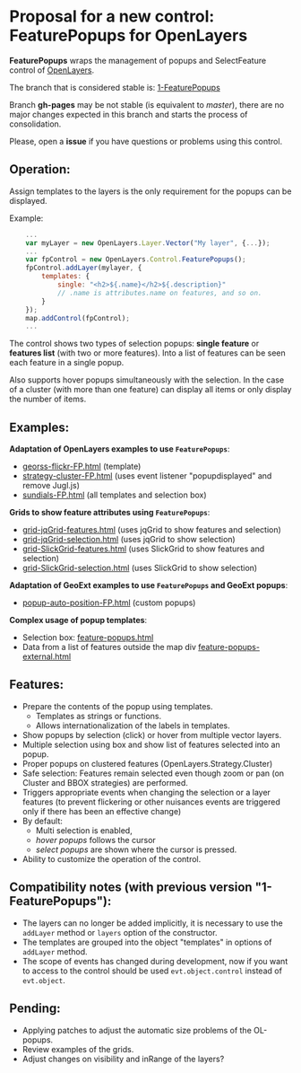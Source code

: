 Proposal for a new control: FeaturePopups for OpenLayers
========================================================

**FeaturePopups** wraps the management of popups and SelectFeature control of [OpenLayers](http://openlayers.org).

The branch that is considered stable is: [1-FeaturePopups](https://github.com/jorix/OL-FeaturePopups/tree/1-FeaturePopups)

Branch **gh-pages** may be not stable (is equivalent to *master*), there are no major changes expected in this branch and starts the process of consolidation.

Please, open a **issue** if you have questions or problems using this control.
 
Operation:
---------
Assign templates to the layers is the only requirement for the popups can be displayed. 

Example:

```javascript
    ...
    var myLayer = new OpenLayers.Layer.Vector("My layer", {...}); 
    ...
    var fpControl = new OpenLayers.Control.FeaturePopups();
    fpControl.addLayer(mylayer, {
        templates: {
            single: "<h2>${.name}</h2>${.description}"
            // .name is attributes.name on features, and so on.
        }
    });
    map.addControl(fpControl);
    ...
```

The control shows two types of selection popups: **single feature** or **features list** (with two or more features). Into a list of features can be seen each feature in a single popup.

Also supports hover popups simultaneously with the selection. In the case of a cluster (with more than one feature) can display all items or only display the number of items.

Examples:
---------
**Adaptation of OpenLayers examples to use `FeaturePopups`**:

 * [georss-flickr-FP.html](http://jorix.github.com/OL-FeaturePopups/examples/georss-flickr-FP.html) (template)
 * [strategy-cluster-FP.html](http://jorix.github.com/OL-FeaturePopups/examples/strategy-cluster-FP.html) (uses event listener "popupdisplayed" and remove Jugl.js)
 * [sundials-FP.html](http://jorix.github.com/OL-FeaturePopups/examples/sundials-FP.html) (all templates and selection box)
 
**Grids to show feature attributes using `FeaturePopups`**:

 * [grid-jqGrid-features.html](http://jorix.github.com/OL-FeaturePopups/examples/grid-jqGrid-features.html) (uses jqGrid to show features and selection)
 * [grid-jqGrid-selection.html](http://jorix.github.com/OL-FeaturePopups/examples/grid-jqGrid-selection.html) (uses jqGrid to show selection)
 * [grid-SlickGrid-features.html](http://jorix.github.com/OL-FeaturePopups/examples/grid-SlickGrid-features.html) (uses SlickGrid to show features and selection)
 * [grid-SlickGrid-selection.html](http://jorix.github.com/OL-FeaturePopups/examples/grid-SlickGrid-selection.html) (uses SlickGrid to show selection)
 
**Adaptation of GeoExt examples to use `FeaturePopups` and GeoExt popups**: 

 * [popup-auto-position-FP.html](http://jorix.github.com/OL-FeaturePopups/examples-geoext/popup-auto-position-FP.html) (custom popups)

**Complex usage of popup templates**:

 * Selection box: [feature-popups.html](http://jorix.github.com/OL-FeaturePopups/examples/feature-popups.html)
 * Data from a list of features outside the map div [feature-popups-external.html](http://jorix.github.com/OL-FeaturePopups/examples/feature-popups-external.html)

Features:
--------
 * Prepare the contents of the popup using templates.
    * Templates as strings or functions.
    * Allows internationalization of the labels in templates.
 * Show popups by selection (click) or hover from multiple vector layers.
 * Multiple selection using box and show list of features selected into an popup.
 * Proper popups on clustered features (OpenLayers.Strategy.Cluster)
 * Safe selection: Features remain selected even though zoom or pan (on Cluster and BBOX strategies) are performed.
 * Triggers appropriate events when changing the selection or a layer features (to prevent flickering or other nuisances events are triggered only if there has been an effective change)
 * By default: 
    * Multi selection is enabled, 
    * *hover popups* follows the cursor
    * *select popups* are shown where the cursor is pressed.
 * Ability to customize the operation of the control.
 
Compatibility notes (with previous version "1-FeaturePopups"):
-------------------------------------------------------------
 * The layers can no longer be added implicitly, it is necessary to use the `addLayer` method or `layers` option of the constructor.
 * The templates are grouped into the object "templates" in options of `addLayer` method.
 * The scope of events has changed during development, now if you want to access to the control should be used `evt.object.control` instead of `evt.object`.
 
Pending:
--------
 * Applying patches to adjust the automatic size problems of the OL-popups.
 * Review examples of the grids.
 * Adjust changes on visibility and inRange of the layers?